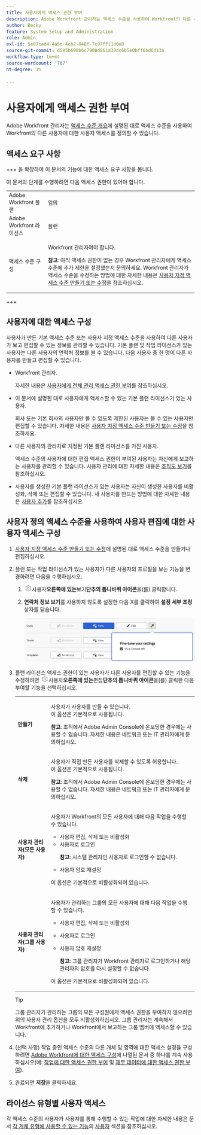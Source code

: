 ```yaml
---
title: 사용자에게 액세스 권한 부여
description: Adobe Workfront 관리자는 액세스 수준을 사용하여 Workfront의 다른 사용자에 대한 사용자 액세스 권한을 정의할 수 있습니다.
author: Becky
feature: System Setup and Administration
role: Admin
exl-id: 5e87cad4-4a5d-4cb2-848f-7c97ff11d0e8
source-git-commit: d585b698b6c7900d861a30dc6b5e0bff6bd6d13a
workflow-type: tm+mt
source-wordcount: '767'
ht-degree: 1%

---
```



# 사용자에게 액세스 권한 부여

Adobe Workfront 관리자는 [액세스 수준 개요](../../../administration-and-setup/add-users/access-levels-and-object-permissions/access-levels-overview.md)에 설명된 대로 액세스 수준을 사용하여 Workfront의 다른 사용자에 대한 사용자 액세스를 정의할 수 있습니다.

## 액세스 요구 사항

+++ 을 확장하여 이 문서의 기능에 대한 액세스 요구 사항을 봅니다.

이 문서의 단계를 수행하려면 다음 액세스 권한이 있어야 합니다.

<table style="table-layout:auto"> 
 <col> 
 <col> 
 <tbody> 
  <tr> 
   <td role="rowheader">Adobe Workfront 플랜</td> 
   <td>임의</td> 
  </tr> 
  <tr> 
   <td role="rowheader">Adobe Workfront 라이선스</td> 
   <td>플랜</td> 
  </tr> 
  <tr> 
   <td role="rowheader">액세스 수준 구성</td> 
   <td> <p>Workfront 관리자여야 합니다.</p> <p><b>참고</b>: 아직 액세스 권한이 없는 경우 Workfront 관리자에게 액세스 수준에 추가 제한을 설정했는지 문의하세요. Workfront 관리자가 액세스 수준을 수정하는 방법에 대한 자세한 내용은 <a href="../../../administration-and-setup/add-users/configure-and-grant-access/create-modify-access-levels.md" class="MCXref xref" data-mc-variable-override="">사용자 지정 액세스 수준 만들기 또는 수정</a>을 참조하십시오.</p> </td> 
  </tr> 
 </tbody> 
</table>

+++

## 사용자에 대한 액세스 구성

사용자가 만든 기본 액세스 수준 또는 사용자 지정 액세스 수준을 사용하여 다른 사용자가 보고 편집할 수 있는 정보를 관리할 수 있습니다. 기본 플랜 및 작업 라이선스가 있는 사용자는 다른 사용자의 연락처 정보를 볼 수 있습니다. 다음 사용자 중 한 명이 다른 사용자를 만들고 편집할 수 있습니다.

* Workfront 관리자.

  자세한 내용은 [사용자에게 전체 관리 액세스 권한 부여](../../../administration-and-setup/add-users/configure-and-grant-access/grant-a-user-full-administrative-access.md)를 참조하십시오.

* 이 문서에 설명된 대로 사용자에게 액세스할 수 있는 기본 플랜 라이선스가 있는 사용자.

  회사 또는 기본 회사의 사용자만 볼 수 있도록 제한된 사용자는 볼 수 있는 사용자만 편집할 수 있습니다. 자세한 내용은 [사용자 지정 액세스 수준 만들기 또는 수정](../../../administration-and-setup/add-users/configure-and-grant-access/create-modify-access-levels.md)을 참조하세요.

* 다른 사용자의 관리자로 지정된 기본 플랜 라이선스를 가진 사용자.

  액세스 수준의 사용자에 대한 편집 액세스 권한이 부여된 사용자는 자신에게 보고하는 사용자를 관리할 수 있습니다. 사용자 관리에 대한 자세한 내용은 [조직도 보기](../../../people-teams-and-groups/work-directly-with-others/view-the-org-chart.md)를 참조하십시오.

* 사용자를 생성한 기본 플랜 라이선스가 있는 사용자는 자신이 생성한 사용자를 비활성화, 삭제 또는 편집할 수 있습니다. 새 사용자를 만드는 방법에 대한 자세한 내용은 [사용자 추가](../../../administration-and-setup/add-users/create-and-manage-users/add-users.md)를 참조하십시오.

## 사용자 정의 액세스 수준을 사용하여 사용자 편집에 대한 사용자 액세스 구성

1. [사용자 지정 액세스 수준 만들기 또는 수정](../../../administration-and-setup/add-users/configure-and-grant-access/create-modify-access-levels.md)에 설명된 대로 액세스 수준을 만들거나 편집하십시오.
1. 플랜 또는 작업 라이선스가 있는 사용자가 다른 사용자의 프로필을 보는 기능을 변경하려면 다음을 수행하십시오.

   1. ![](assets/gear-icon-settings.png)사용자&#x200B;**오른쪽에 있는**&#x200B;보기&#x200B;**단추의 톱니바퀴 아이콘**&#x200B;을(를) 클릭합니다.

   1. **연락처 정보 보기**&#x200B;를 사용하지 않도록 설정한 다음 X를 클릭하여 **설정 세부 조정** 상자를 닫습니다.

      ![사용자 설정 미세 조정](assets/fine-tune-users.png)

1. 플랜 라이선스 액세스 권한이 있는 사용자가 다른 사용자를 편집할 수 있는 기능을 수정하려면 ![](assets/gear-icon-settings.png)사용자&#x200B;**오른쪽에 있는**&#x200B;편집&#x200B;**단추의 톱니바퀴 아이콘**&#x200B;을(를) 클릭한 다음 부여할 기능을 선택하십시오.

   <table style="table-layout:auto"> 
    <col> 
    <col> 
    <tbody> 
     <tr> 
      <td role="rowheader"><strong>만들기</strong> </td> 
      <td> <p>사용자가 사용자를 만들 수 있습니다.<br>이 옵션은 기본적으로 사용됩니다.</p> 
     <p><b>참고</b>: 조직에서 Adobe Admin Console에 온보딩한 경우에는 사용할 수 없습니다. 자세한 내용은 네트워크 또는 IT 관리자에게 문의하십시오.</p>
        </td>  
     </tr> 
     <tr> 
      <td role="rowheader"><strong>삭제</strong> </td> 
      <td> <p> 사용자가 직접 만든 사용자를 삭제할 수 있도록 허용합니다.<br>이 옵션은 기본적으로 사용됩니다.</p> <p><b>참고</b>: 조직에서 Adobe Admin Console에 온보딩한 경우에는 사용할 수 없습니다. 자세한 내용은 네트워크 또는 IT 관리자에게 문의하십시오.</p> </td> 
     </tr> 
     <tr> 
      <td role="rowheader"><strong>사용자 관리자(모든 사용자)</strong> </td> 
      <td> <p>사용자가 Workfront의 모든 사용자에 대해 다음 작업을 수행할 수 있습니다.</p> 
       <ul> 
        <li>사용자 편집, 삭제 또는 비활성화</li> 
        <li>사용자로 로그인<p><b>참고</b>: 시스템 관리자인 사용자로 로그인할 수 없습니다.</p></li> 
        <li>사용자 암호 재설정</li> 
       </ul> <p>이 옵션은 기본적으로 비활성화되어 있습니다.</p> </td> 
     </tr> 
     <tr> 
      <td role="rowheader"><strong>사용자 관리자(그룹 사용자)</strong> </td> 
      <td> <p>사용자가 관리하는 그룹의 모든 사용자에 대해 다음 작업을 수행할 수 있습니다. 
        <ul>
         <li><p>사용자 편집, 삭제 또는 비활성화</p></li>
         <li>사용자로 로그인</li>
         <li><p>사용자 암호 재설정</p><p><b>참고</b>: 그룹 관리자가 Workfront 관리자로 로그인하거나 해당 관리자의 암호를 다시 설정할 수 없습니다.</p></li>
        </ul><p>이 옵션은 기본적으로 비활성화되어 있습니다.</p></p> </td> 
     </tr> 
    </tbody> 
   </table>

   >[!TIP]
   >
   >그룹 관리자가 관리하는 그룹의 모든 구성원에게 액세스 권한을 부여하지 않으려면 위의 사용자 관리 옵션을 모두 비활성화하십시오. 그룹 관리자는 계속해서 Workfront에 추가하거나 Workfront에서 보고하는 그룹 멤버에 액세스할 수 있습니다.

1. (선택 사항) 작업 중인 액세스 수준의 다른 개체 및 영역에 대한 액세스 설정을 구성하려면 [Adobe Workfront에 대한 액세스 구성](../../../administration-and-setup/add-users/configure-and-grant-access/configure-access.md)에 나열된 문서 중 하나를 계속 사용하십시오(예: [작업에 대한 액세스 권한 부여](../../../administration-and-setup/add-users/configure-and-grant-access/grant-access-tasks.md) 및 [재무 데이터에 대한 액세스 권한 부여](../../../administration-and-setup/add-users/configure-and-grant-access/grant-access-financial.md)).
1. 완료되면 **저장**&#x200B;을 클릭하세요.

## 라이선스 유형별 사용자 액세스

각 액세스 수준의 사용자가 사용자를 통해 수행할 수 있는 작업에 대한 자세한 내용은 문서 [각 개체 유형에 사용할 수 있는 기능](../../../administration-and-setup/add-users/access-levels-and-object-permissions/functionality-available-for-each-object-type.md#users)의 [사용자](../../../administration-and-setup/add-users/access-levels-and-object-permissions/functionality-available-for-each-object-type.md) 섹션을 참조하십시오.

